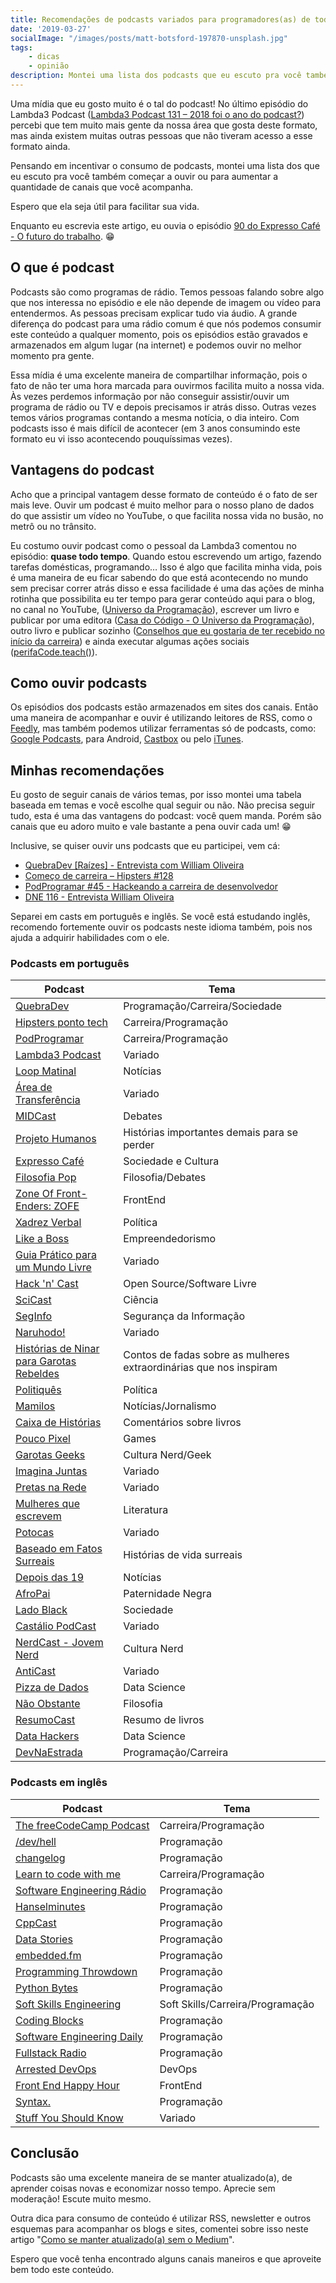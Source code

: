 ```yaml
---
title: Recomendações de podcasts variados para programadores(as) de todos os níveis
date: '2019-03-27'
socialImage: "/images/posts/matt-botsford-197870-unsplash.jpg"
tags:
    - dicas
    - opinião
description: Montei uma lista dos podcasts que eu escuto pra você também começar a ouvir ou para aumentar a quantidade de canais que você escuta. São podcasts dos temas mais variados, pois são canais que eu curto ouvir. Se você tiver alguma recomendação, comenta depois da leitura.
---
```

Uma mídia que eu gosto muito é o tal do podcast! No último episódio do Lambda3 Podcast ([Lambda3 Podcast 131 – 2018 foi o ano do podcast?](https://www.lambda3.com.br/2019/02/lambda3-podcast-131-2018-foi-o-ano-do-podcast/)) percebi que tem muito mais gente da nossa área que gosta deste formato, mas ainda existem muitas outras pessoas que não tiveram acesso a esse formato ainda.

Pensando em incentivar o consumo de podcasts, montei uma lista dos que eu escuto pra você também começar a ouvir ou para aumentar a quantidade de canais que você acompanha.

Espero que ela seja útil para facilitar sua vida.

Enquanto eu escrevia este artigo, eu ouvia o episódio [90 do Expresso Café - O futuro do trabalho](https://expressario.com.br/episodes/expresso-cafe-090-o-futuro-do-trabalho/). :grin:

## O que é podcast

Podcasts são como programas de rádio. Temos pessoas falando sobre algo que nos interessa no episódio e ele não depende de imagem ou vídeo para entendermos. As pessoas precisam explicar tudo via áudio. A grande diferença do podcast para uma rádio comum é que nós podemos consumir este conteúdo a qualquer momento, pois os episódios estão gravados e armazenados em algum lugar (na internet) e podemos ouvir no melhor momento pra gente.

Essa mídia é uma excelente maneira de compartilhar informação, pois o fato de não ter uma hora marcada para ouvirmos facilita muito a nossa vida. Às vezes perdemos informação por não conseguir assistir/ouvir um programa de rádio ou TV e depois precisamos ir atrás disso. Outras vezes temos vários programas contando a mesma notícia, o dia inteiro. Com podcasts isso é mais difícil de acontecer (em 3 anos consumindo este formato eu vi isso acontecendo pouquíssimas vezes).

## Vantagens do podcast

Acho que a principal vantagem desse formato de conteúdo é o fato de ser mais leve. Ouvir um podcast é muito melhor para o nosso plano de dados do que assistir um vídeo no YouTube, o que facilita nossa vida no busão, no metrô ou no trânsito.

Eu costumo ouvir podcast como o pessoal da Lambda3 comentou no episódio: **quase todo tempo**. Quando estou escrevendo um artigo, fazendo tarefas domésticas, programando… Isso é algo que facilita minha vida, pois é uma maneira de eu ficar sabendo do que está acontecendo no mundo sem precisar correr atrás disso e essa facilidade é uma das ações de minha rotinha que possibilita eu ter tempo para gerar conteúdo aqui para o blog, no canal no YouTube, ([Universo da Programação](https://www.youtube.com/channel/UCWrqsnPLl6aRX0ECUmPaZEw)), escrever um livro e publicar por uma editora ([Casa do Código - O Universo da Programação](https://www.casadocodigo.com.br/products/livro-universo-programacao)), outro livro e publicar sozinho ([Conselhos que eu gostaria de ter recebido no início da carreira](https://amzn.to/2HKFMZj)) e ainda executar algumas ações sociais ([perifaCode.teach()](https://github.com/perifacode/teach)).

## Como ouvir podcasts

Os episódios dos podcasts estão armazenados em sites dos canais. Então uma maneira de acompanhar e ouvir é utilizando leitores de RSS, como o [Feedly](https://feedly.com/), mas também podemos utilizar ferramentas só de podcasts, como: [Google Podcasts](https://play.google.com/store/apps/details?id=com.google.android.apps.podcasts&hl=en), para Android, [Castbox](https://castbox.fm/) ou pelo [iTunes](https://www.apple.com/itunes/podcasts/).

## Minhas recomendações

Eu gosto de seguir canais de vários temas, por isso montei uma tabela baseada em temas e você escolhe qual seguir ou não. Não precisa seguir tudo, esta é uma das vantagens do podcast: você quem manda. Porém são canais que eu adoro muito e vale bastante a pena ouvir cada um! :grin:

Inclusive, se quiser ouvir uns podcasts que eu participei, vem cá:


- [QuebraDev [Raízes] - Entrevista com William Oliveira](https://quebradev.com.br/entrevista-com-william-oliveira/) 
- [Começo de carreira – Hipsters #128](https://hipsters.tech/comeco-de-carreira/)
- [PodProgramar #45 - Hackeando a carreira de desenvolvedor](https://mundopodcast.com.br/podprogramar/45-hackeando-carreira-desenvolvedor/)
- [DNE 116 - Entrevista William Oliveira](https://devnaestrada.com.br/2017/08/04/william-oliveira.html)

Separei em casts em português e inglês. Se você está estudando inglês, recomendo fortemente ouvir os podcasts neste idioma também, pois nos ajuda a adquirir habilidades com o ele.

### Podcasts em português

| Podcast | Tema |
| ------ | ------ |
| [QuebraDev](https://quebradev.com.br/) | Programação/Carreira/Sociedade |
| [Hipsters ponto tech](https://hipsters.tech/) | Carreira/Programação | 
| [PodProgramar](https://mundopodcast.com.br/podprogramar/) | Carreira/Programação | 
| [Lambda3 Podcast](https://www.lambda3.com.br/lambda3-podcast/) | Variado |
| [Loop Matinal](http://www.loopmatinal.com/) | Notícias | 
| [Área de Transferência](https://areadetransferencia.com.br/) | Variado | 
| [MIDCast](http://www.midcast.com.br/) | Debates | 
| [Projeto Humanos](https://www.projetohumanos.com.br/) | Histórias importantes demais para se perder | 
| [Expresso Café](https://expressario.com.br/) | Sociedade e Cultura | 
| [Filosofia Pop](https://filosofiapop.com.br/) | Filosofia/Debates |  
| [Zone Of Front-Enders: ZOFE](https://zofe.com.br/) | FrontEnd | 
| [Xadrez Verbal](https://xadrezverbal.com/) | Política |
| [Like a Boss](https://www.likeaboss.com.br/) | Empreendedorismo | 
| [Guia Prático para um Mundo Livre](https://www.mundolivrefm.com.br/podcast/) | Variado | 
| [Hack 'n' Cast](https://hackncast.org/) | Open Source/Software Livre | 
| [SciCast](http://www.deviante.com.br/podcasts/scicast/) | Ciência | 
| [SegInfo](https://seginfo.com.br/category/podcast-seguranca-tecnologia-da-informacao-seginfocast/) | Segurança da Informação | 
| [Naruhodo! ](https://www.b9.com.br/podcasts/naruhodo/) | Variado | 
| [Histórias de Ninar para Garotas Rebeldes](https://www.b9.com.br/podcasts/garotasrebeldes/) | Contos de fadas sobre as mulheres extraordinárias que nos inspiram | 
| [Politiquês](https://www.nexojornal.com.br/podcast/politiques/) | Política | 
| [Mamilos](https://www.b9.com.br/podcasts/mamilos/) | Notícias/Jornalismo | 
| [Caixa de Histórias](https://www.b9.com.br/podcasts/caixadehistorias/) | Comentários sobre livros | 
| [Pouco Pixel](https://www.b9.com.br/podcasts/poucopixel/) | Games | 
| [Garotas Geeks](http://www.garotasgeeks.com/podcast/) | Cultura Nerd/Geek | 
| [Imagina Juntas](https://imaginajuntas.libsyn.com/) | Variado |
| [Pretas na Rede](https://preciosamadalena.com.br/category/podcast/pretas-na-rede/) | Variado | 
| [Mulheres que escrevem](https://www.asradiostation.com.br/podcasts/mulheres-que-escrevem-podcast) | Literatura | 
| [Potocas](https://soundcloud.com/potocaspodcast) | Variado | 
| [Baseado em Fatos Surreais](http://www.bfsurreais.com.br/) | Histórias de vida surreais | 
| [Depois das 19](https://depoisdas19.podbean.com/) | Notícias | 
| [AfroPai](https://paizinhovirgula.com/category/podcasts/podcast-afropai/) | Paternidade Negra | 
| [Lado Black](https://www.ladoblack.com.br/) | Sociedade | 
| [Castálio PodCast](https://castalio.info/) | Variado | 
| [NerdCast - Jovem Nerd](https://jovemnerd.com.br/nerdcast/) | Cultura Nerd | 
| [AntiCast](http://anticast.com.br/podcast/anticast/) | Variado | 
| [Pizza de Dados](https://pizzadedados.com/) | Data Science | 
| [Não Obstante](http://www.naoobstante.com/podcast/) | Filosofia | 
| [ResumoCast](https://www.resumocast.com.br/) | Resumo de livros | 
| [Data Hackers](https://datahackers.com.br/podcast) | Data Science |
| [DevNaEstrada](https://devnaestrada.com.br/) | Programação/Carreira |

### Podcasts em inglês

| Podcast | Tema |
| ------ | ------ |
| [The freeCodeCamp Podcast](https://freecodecamp.libsyn.com/) | Carreira/Programação |
| [/dev/hell](http://devhell.info/) | Programação
| [changelog](https://changelog.com/) | Programação 
| [Learn to code with me](https://learntocodewith.me/podcast/) | Carreira/Programação
| [Software Engineering Rádio](http://www.se-radio.net/) | Programação
| [Hanselminutes](https://hanselminutes.com/) | Programação
| [CppCast](http://cppcast.com/) | Programação 
| [Data Stories](http://datastori.es/) | Programação
| [embedded.fm](https://www.embedded.fm/) | Programação
| [Programming Throwdown](https://www.programmingthrowdown.com/) | Programação
| [Python Bytes](https://pythonbytes.fm/) | Programação
| [Soft Skills Engineering](https://softskills.audio/) | Soft Skills/Carreira/Programação
| [Coding Blocks](https://www.codingblocks.net/) | Programação
| [Software Engineering Daily](https://softwareengineeringdaily.com/) | Programação
| [Fullstack Radio](http://www.fullstackradio.com/) | Programação |
| [Arrested DevOps](https://www.arresteddevops.com/) | DevOps |
| [Front End Happy Hour](https://frontendhappyhour.com/) | FrontEnd |
| [Syntax.](https://syntax.fm/) | Programação |
| [Stuff You Should Know](https://www.stuffyoushouldknow.com/) | Variado |

## Conclusão

Podcasts são uma excelente maneira de se manter atualizado(a), de aprender coisas novas e economizar nosso tempo. Aprecie sem moderação! Escute muito mesmo.

Outra dica para consumo de conteúdo é utilizar RSS, newsletter e outros esquemas para acompanhar os blogs e sites, comentei sobre isso neste artigo "[Como se manter atualizado(a) sem o Medium](/posts/como-se-manter-atualizado-sem-o-medium/)".

Espero que você tenha encontrado alguns canais maneiros e que aproveite bem todo este conteúdo.

